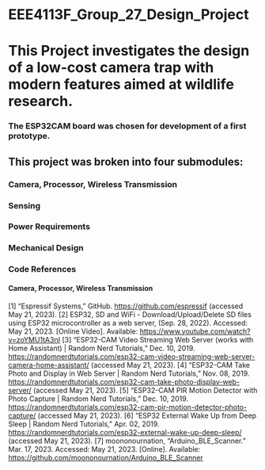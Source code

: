 # EEE4113F_Group_27_Design_Project

# This Project investigates the design of a low-cost camera trap with modern features aimed at wildlife research.
### The ESP32CAM board was chosen for development of a first prototype.

## This project was broken into four submodules:
### Camera, Processor, Wireless Transmission
### Sensing
### Power Requirements
### Mechanical Design


### Code References
#### Camera, Processor, Wireless Transmission
[1] “Espressif Systems,” GitHub. https://github.com/espressif (accessed May 21, 2023).
[2] ESP32, SD and WiFi - Download/Upload/Delete SD files using ESP32 microcontroller as a web server, (Sep. 28, 2022). Accessed: May 21, 2023. [Online Video]. Available: https://www.youtube.com/watch?v=zoYMU1tA3nI
[3] “ESP32-CAM Video Streaming Web Server (works with Home Assistant) | Random Nerd Tutorials,” Dec. 10, 2019. https://randomnerdtutorials.com/esp32-cam-video-streaming-web-server-camera-home-assistant/ (accessed May 21, 2023).
[4] “ESP32-CAM Take Photo and Display in Web Server | Random Nerd Tutorials,” Nov. 08, 2019. https://randomnerdtutorials.com/esp32-cam-take-photo-display-web-server/ (accessed May 21, 2023).
[5] “ESP32-CAM PIR Motion Detector with Photo Capture | Random Nerd Tutorials,” Dec. 10, 2019. https://randomnerdtutorials.com/esp32-cam-pir-motion-detector-photo-capture/ (accessed May 21, 2023).
[6] “ESP32 External Wake Up from Deep Sleep | Random Nerd Tutorials,” Apr. 02, 2019. https://randomnerdtutorials.com/esp32-external-wake-up-deep-sleep/ (accessed May 21, 2023).
[7] moononournation, “Arduino_BLE_Scanner.” Mar. 17, 2023. Accessed: May 21, 2023. [Online]. Available: https://github.com/moononournation/Arduino_BLE_Scanner
